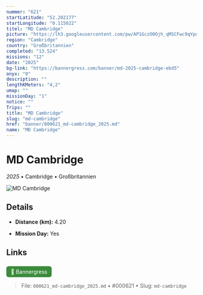 ```yaml
---
nummer: "621"
startLatitude: "52.202177"
startLongitude: "0.115022"
titel: "MD Cambridge"
picture: "https://lh3.googleusercontent.com/pw/AP1GczO0Ojh_qMSCFwc9qYpuZgbvqmDsFigFz5SXk_YUg-RbRDMBHDiQ2kLFc5eRmLI3Hz8DlT5AsDmRwrnRIXgMTq7wABkRtV_Cllq-t9pnZWXilzvgjz_AjjhnxnQX-23zmJjy0N_ZVcL_mUk4K0zYKV_izQ"
region: "Cambridge"
country: "Großbritannien"
completed: "13.524"
missions: "12"
date: "2025"
bg-link: "https://bannergress.com/banner/md-2025-cambridge-ebd5"
onyx: "0"
description: ""
lengthKMeters: "4,2"
umap: ""
missionDay: "1"
notice: ""
Trips: ""
title: "MD Cambridge"
slug: "md-cambridge"
href: "banner/000621_md-cambridge_2025.md"
name: "MD Cambridge"
---
```

# MD Cambridge

*2025* • Cambridge • Großbritannien

![MD Cambridge](https://lh3.googleusercontent.com/pw/AP1GczO0Ojh_qMSCFwc9qYpuZgbvqmDsFigFz5SXk_YUg-RbRDMBHDiQ2kLFc5eRmLI3Hz8DlT5AsDmRwrnRIXgMTq7wABkRtV_Cllq-t9pnZWXilzvgjz_AjjhnxnQX-23zmJjy0N_ZVcL_mUk4K0zYKV_izQ)



## Details
- **Distance (km):** 4.20



- **Mission Day:** Yes




## Links
<a href="https://bannergress.com/banner/md-2025-cambridge-ebd5" style="display:inline-block;margin:6px 8px 0 0;padding:6px 12px;background:#3c8b3c;color:#fff;text-decoration:none;border-radius:6px;">🔗 Bannergress</a>




> File: `000621_md-cambridge_2025.md` • #000621 • Slug: `md-cambridge`
